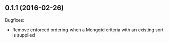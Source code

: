 ## 0.1.1 (2016-02-26)

Bugfixes:

  - Remove enforced ordering when a Mongoid criteria with an existing sort is supplied
